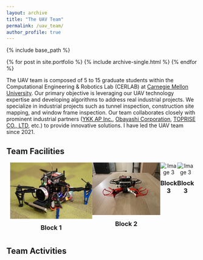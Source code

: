 ```yaml
---
layout: archive
title: "The UAV Team"
permalink: /uav_team/
author_profile: true
---
```


{% include base_path %}


{% for post in site.portfolio %}
  {% include archive-single.html %}
{% endfor %}

The UAV team is composed of 5 to 15 graduate students within the Computational Engineering & Robotics Lab (CERLAB) at [Carnegie Mellon University](https://www.cmu.edu/). Our primary objective is leveraging our UAV technology expertise and developing algorithms to address real industrial projects. We specialize in industrial projects such as tunnel inspection, construction site mapping, and window frame inspection. Our team collaborates closely with prominent industrial partners ([YKK AP Inc.](https://www.ykkap.com/), [Obayashi Corporation](https://www.obayashi.co.jp/en/), [TOPRISE CO., LTD](https://www.toprise.jp/), etc.) to provide innovative solutions. I have led the UAV team since 2021.

Team Facilities
------
<div style="display: flex; justify-content: space-between; margin: 10px;">
    <!-- First Block -->
    <div style="text-align: center;">
        <img src="/images/big_drone.jpg" alt="Image 1" style="max-width: 100%; height: auto;">
        <h3 style="margin: 10px 0;">Block 1</h3>
    </div>
    <!-- Second Block -->
    <div style="text-align: center;">
        <img src="/images/small_drone.jpg" alt="Image 2" style="max-width: 100%; height: auto;">
        <h3 style="margin: 10px 0;">Block 2</h3>
    </div>
    <!-- Third Block -->
    <div style="text-align: center;">
        <img src="/images/uvify_drone.jpg" alt="Image 3" style="max-width: 100%; height: auto;">
        <h3 style="margin: 10px 0;">Block 3</h3>
    </div> 
    <div style="text-align: center;">
        <img src="/images/dji_drone.jpg" alt="Image 3" style="max-width: 100%; height: auto;">
        <h3 style="margin: 10px 0;">Block 3</h3>
    </div> 
</div>

Team Activities
------